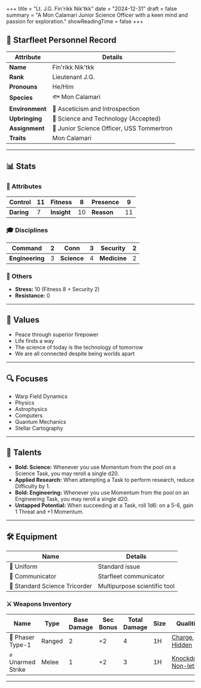 +++
title = "Lt. J.G. Fin'rikk Nik'tkk"
date = "2024-12-31"
draft = false
summary = "A Mon Calamari Junior Science Officer with a keen mind and passion for exploration."
showReadingTime = false
+++

## 🖖 Starfleet Personnel Record

| **Attribute**      | **Details**                                                      |
|---------------------|------------------------------------------------------------------|
| **Name**           | Fin'rikk Nik'tkk                                                |
| **Rank**           | Lieutenant J.G.                                                |
| **Pronouns**       | He/Him                                                          |
| **Species**        | 🐟 Mon Calamari                                                 |
| **Environment**    | 🧘 Asceticism and Introspection                                 |
| **Upbringing**     | 🧪 Science and Technology (Accepted)                            |
| **Assignment**     | 🔬 Junior Science Officer, USS Tommertron                      |
| **Traits**         | Mon Calamari                                                    |

---

## 📊 Stats

### 🧠 Attributes

| **Control** | 11 | **Fitness** | 8  | **Presence** | 9  |
|-------------|----|-------------|----|--------------|----|
| **Daring**  | 7  | **Insight** | 10 | **Reason**   | 11 |

### 🎓 Disciplines

| **Command**     | 2  | **Conn**      | 3  | **Security**  | 2  |
|------------------|----|---------------|----|---------------|----|
| **Engineering**  | 3  | **Science**   | 4  | **Medicine**  | 2  |

### 🔗 Others

- **Stress:** 10 (Fitness 8 + Security 2)  
- **Resistance:** 0  


---

## 🌌 Values

- Peace through superior firepower  
- Life finds a way  
- The science of today is the technology of tomorrow  
- We are all connected despite being worlds apart  

---

## 🔍 Focuses

- Warp Field Dynamics  
- Physics  
- Astrophysics  
- Computers  
- Quantum Mechanics  
- Stellar Cartography  

---

## 🌟 Talents

- **Bold: Science:** Whenever you use Momentum from the pool on a Science Task, you may reroll a single d20.  
- **Applied Research:** When attempting a Task to perform research, reduce Difficulty by 1.  
- **Bold: Engineering:** Whenever you use Momentum from the pool on an Engineering Task, you may reroll a single d20.  
- **Untapped Potential:** When succeeding at a Task, roll 1d6: on a 5-6, gain 1 Threat and +1 Momentum.  

---

## 🛠 Equipment

| **Name**               | **Details**             |
|-------------------------|-------------------------|
| 👔 Uniform              | Standard issue          |
| 📡 Communicator         | Starfleet communicator  |
| 🔬 Standard Science Tricorder | Multipurpose scientific tool |

### ⚔️ Weapons Inventory

| **Name**            | **Type**  | **Base Damage** | **Sec Bonus** | **Total Damage** | **Size** | **Qualities**                                                |
|----------------------|-----------|-----------------|---------------|------------------|----------|-------------------------------------------------------------|
| 🔫 Phaser Type-1     | Ranged    | 2               | +2            | 4                | 1H       | [Charge](/rules/weapons/#charge), [Hidden](/rules/weapons/#hidden) |
| ✊ Unarmed Strike     | Melee     | 1               | +2            | 3                | 1H       | [Knockdown](/rules/weapons/#knockdown), [Non-lethal](/rules/weapons/#non-lethal) |

---